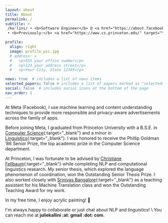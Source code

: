 ```yaml
---
layout: about
title: About
permalink: /
subtitle: >
 /kə'lini/ • <b>Software Engineer</b> @ <a href="https://about.facebook.com/" target="\_blank">Meta</a>
 • <b>Previously:</b> <a href="https://www.cs.princeton.edu/" target="\_blank">Princeton CS</a>

profile:
  align: right
  image: profile_pic.jpg
  # address: >
  #   <p>555 your office number</p>
  #   <p>123 your address street</p>
  #   <p>Your City, State 12345</p>

news: true  # includes a list of news items
selected_papers: false # includes a list of papers marked as "selected={true}"
social: false  # includes social icons at the bottom of the page
nav_order: 1
---
```


At Meta (Facebook), I use machine learning and content understanding techniques
to provide more responsible and privacy-aware advertisements across the
family of apps.

Before joining Meta, I graduated from Princeton University
with a B.S.E. in
[Computer Science](https://www.cs.princeton.edu/){:target="\_blank"} and
a minor in [Linguistics](https://linguistics.princeton.edu/){:target="\_blank"}.
I was honored to receive the Phillip Goldman ’86 Senior Prize, the top academic prize in
the Computer Science department.

At Princeton, I was fortunate to be advised by [Christiane Fellbaum](https://www.cs.princeton.edu/people/profile/fellbaum){:target="\_blank"}
while completing NLP and computational linguistics research. My senior thesis, which explored
the language phenomenon of coordination, won the Outstanding Senior Thesis Prize.
I also worked closely with [Srinivas Bangalore](https://www.linkedin.com/in/srinivas-bangalore-3b8868/){:target="\_blank"}
as a teaching assistant for his Machine Translation class and won the
Outstanding Teaching Award for my work.

In my free time, I enjoy acrylic painting! 🎨

I'm always happy to collaborate or just chat about NLP and linguistics! \\
You can reach me at **juliekallini :at: gmail :dot: com**.